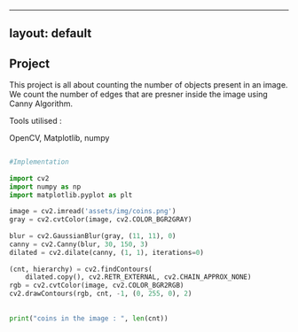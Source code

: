 
---
layout: default
---

## Project

This project is all about counting the number of objects present in an image. We count the number of edges that are presner inside the image using Canny Algorithm.

Tools utilised : 

OpenCV, Matplotlib, numpy

```python

#Implementation
  
import cv2
import numpy as np
import matplotlib.pyplot as plt
  
image = cv2.imread('assets/img/coins.png')
gray = cv2.cvtColor(image, cv2.COLOR_BGR2GRAY)
  
blur = cv2.GaussianBlur(gray, (11, 11), 0)
canny = cv2.Canny(blur, 30, 150, 3)
dilated = cv2.dilate(canny, (1, 1), iterations=0)
  
(cnt, hierarchy) = cv2.findContours(
    dilated.copy(), cv2.RETR_EXTERNAL, cv2.CHAIN_APPROX_NONE)
rgb = cv2.cvtColor(image, cv2.COLOR_BGR2RGB)
cv2.drawContours(rgb, cnt, -1, (0, 255, 0), 2)
  
  
print("coins in the image : ", len(cnt))
